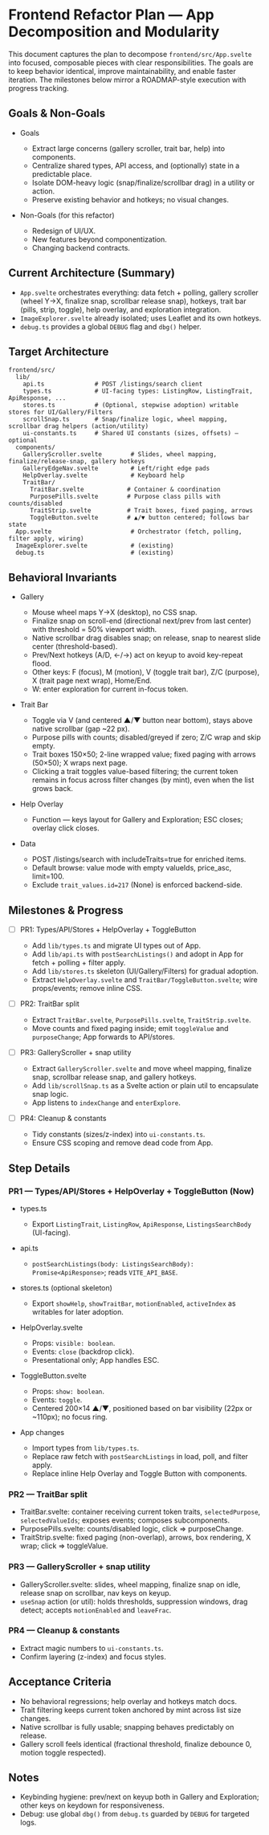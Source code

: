 # Frontend Refactor Plan — App Decomposition and Modularity

This document captures the plan to decompose `frontend/src/App.svelte` into focused, composable pieces with clear responsibilities. The goals are to keep behavior identical, improve maintainability, and enable faster iteration. The milestones below mirror a ROADMAP-style execution with progress tracking.

## Goals & Non-Goals

- Goals
  - Extract large concerns (gallery scroller, trait bar, help) into components.
  - Centralize shared types, API access, and (optionally) state in a predictable place.
  - Isolate DOM-heavy logic (snap/finalize/scrollbar drag) in a utility or action.
  - Preserve existing behavior and hotkeys; no visual changes.

- Non-Goals (for this refactor)
  - Redesign of UI/UX.
  - New features beyond componentization.
  - Changing backend contracts.

## Current Architecture (Summary)

- `App.svelte` orchestrates everything: data fetch + polling, gallery scroller (wheel Y→X, finalize snap, scrollbar release snap), hotkeys, trait bar (pills, strip, toggle), help overlay, and exploration integration.
- `ImageExplorer.svelte` already isolated; uses Leaflet and its own hotkeys.
- `debug.ts` provides a global `DEBUG` flag and `dbg()` helper.

## Target Architecture

```
frontend/src/
  lib/
    api.ts              # POST /listings/search client
    types.ts            # UI-facing types: ListingRow, ListingTrait, ApiResponse, ...
    stores.ts           # (Optional, stepwise adoption) writable stores for UI/Gallery/Filters
    scrollSnap.ts       # Snap/finalize logic, wheel mapping, scrollbar drag helpers (action/utility)
    ui-constants.ts     # Shared UI constants (sizes, offsets) — optional
  components/
    GalleryScroller.svelte        # Slides, wheel mapping, finalize/release-snap, gallery hotkeys
    GalleryEdgeNav.svelte         # Left/right edge pads
    HelpOverlay.svelte            # Keyboard help
    TraitBar/
      TraitBar.svelte            # Container & coordination
      PurposePills.svelte        # Purpose class pills with counts/disabled
      TraitStrip.svelte          # Trait boxes, fixed paging, arrows
      ToggleButton.svelte        # ▲/▼ button centered; follows bar state
  App.svelte                      # Orchestrator (fetch, polling, filter apply, wiring)
  ImageExplorer.svelte            # (existing)
  debug.ts                        # (existing)
```

## Behavioral Invariants

- Gallery
  - Mouse wheel maps Y→X (desktop), no CSS snap.
  - Finalize snap on scroll-end (directional next/prev from last center) with threshold = 50% viewport width.
  - Native scrollbar drag disables snap; on release, snap to nearest slide center (threshold-based).
  - Prev/Next hotkeys (A/D, ←/→) act on keyup to avoid key-repeat flood.
  - Other keys: F (focus), M (motion), V (toggle trait bar), Z/C (purpose), X (trait page next wrap), Home/End.
  - W: enter exploration for current in-focus token.

- Trait Bar
  - Toggle via V (and centered ▲/▼ button near bottom), stays above native scrollbar (gap ~22 px).
  - Purpose pills with counts; disabled/greyed if zero; Z/C wrap and skip empty.
  - Trait boxes 150×50; 2-line wrapped value; fixed paging with arrows (50×50); X wraps next page.
  - Clicking a trait toggles value-based filtering; the current token remains in focus across filter changes (by mint), even when the list grows back.

- Help Overlay
  - Function — keys layout for Gallery and Exploration; ESC closes; overlay click closes.

- Data
  - POST /listings/search with includeTraits=true for enriched items.
  - Default browse: value mode with empty valueIds, price_asc, limit=100.
  - Exclude `trait_values.id=217` (None) is enforced backend-side.

## Milestones & Progress

- [ ] PR1: Types/API/Stores + HelpOverlay + ToggleButton
  - Add `lib/types.ts` and migrate UI types out of App.
  - Add `lib/api.ts` with `postSearchListings()` and adopt in App for fetch + polling + filter apply.
  - Add `lib/stores.ts` skeleton (UI/Gallery/Filters) for gradual adoption.
  - Extract `HelpOverlay.svelte` and `TraitBar/ToggleButton.svelte`; wire props/events; remove inline CSS.

- [ ] PR2: TraitBar split
  - Extract `TraitBar.svelte`, `PurposePills.svelte`, `TraitStrip.svelte`.
  - Move counts and fixed paging inside; emit `toggleValue` and `purposeChange`; App forwards to API/stores.

- [ ] PR3: GalleryScroller + snap utility
  - Extract `GalleryScroller.svelte` and move wheel mapping, finalize snap, scrollbar release snap, and gallery hotkeys.
  - Add `lib/scrollSnap.ts` as a Svelte action or plain util to encapsulate snap logic.
  - App listens to `indexChange` and `enterExplore`.

- [ ] PR4: Cleanup & constants
  - Tidy constants (sizes/z-index) into `ui-constants.ts`.
  - Ensure CSS scoping and remove dead code from App.

## Step Details

### PR1 — Types/API/Stores + HelpOverlay + ToggleButton (Now)

- types.ts
  - Export `ListingTrait`, `ListingRow`, `ApiResponse`, `ListingsSearchBody` (UI-facing).

- api.ts
  - `postSearchListings(body: ListingsSearchBody): Promise<ApiResponse>`; reads `VITE_API_BASE`.

- stores.ts (optional skeleton)
  - Export `showHelp`, `showTraitBar`, `motionEnabled`, `activeIndex` as writables for later adoption.

- HelpOverlay.svelte
  - Props: `visible: boolean`.
  - Events: `close` (backdrop click).
  - Presentational only; App handles ESC.

- ToggleButton.svelte
  - Props: `show: boolean`.
  - Events: `toggle`.
  - Centered 200×14 ▲/▼, positioned based on bar visibility (22px or ~110px); no focus ring.

- App changes
  - Import types from `lib/types.ts`.
  - Replace raw fetch with `postSearchListings` in load, poll, and filter apply.
  - Replace inline Help Overlay and Toggle Button with components.

### PR2 — TraitBar split

- TraitBar.svelte: container receiving current token traits, `selectedPurpose`, `selectedValueIds`; exposes events; composes subcomponents.
- PurposePills.svelte: counts/disabled logic, click => purposeChange.
- TraitStrip.svelte: fixed paging (non-overlap), arrows, box rendering, X wrap; click => toggleValue.

### PR3 — GalleryScroller + snap utility

- GalleryScroller.svelte: slides, wheel mapping, finalize snap on idle, release snap on scrollbar, nav keys on keyup.
- `useSnap` action (or util): holds thresholds, suppression windows, drag detect; accepts `motionEnabled` and `leaveFrac`.

### PR4 — Cleanup & constants

- Extract magic numbers to `ui-constants.ts`.
- Confirm layering (z-index) and focus styles.

## Acceptance Criteria

- No behavioral regressions; help overlay and hotkeys match docs.
- Trait filtering keeps current token anchored by mint across list size changes.
- Native scrollbar is fully usable; snapping behaves predictably on release.
- Gallery scroll feels identical (fractional threshold, finalize debounce 0, motion toggle respected).

## Notes

- Keybinding hygiene: prev/next on keyup both in Gallery and Exploration; other keys on keydown for responsiveness.
- Debug: use global `dbg()` from `debug.ts` guarded by `DEBUG` for targeted logs.

